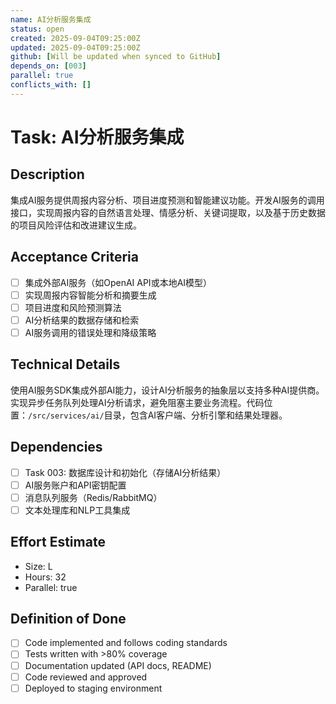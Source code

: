 ```yaml
---
name: AI分析服务集成
status: open
created: 2025-09-04T09:25:00Z
updated: 2025-09-04T09:25:00Z
github: [Will be updated when synced to GitHub]
depends_on: [003]
parallel: true
conflicts_with: []
---
```


# Task: AI分析服务集成

## Description
集成AI服务提供周报内容分析、项目进度预测和智能建议功能。开发AI服务的调用接口，实现周报内容的自然语言处理、情感分析、关键词提取，以及基于历史数据的项目风险评估和改进建议生成。

## Acceptance Criteria
- [ ] 集成外部AI服务（如OpenAI API或本地AI模型）
- [ ] 实现周报内容智能分析和摘要生成
- [ ] 项目进度和风险预测算法
- [ ] AI分析结果的数据存储和检索
- [ ] AI服务调用的错误处理和降级策略

## Technical Details
使用AI服务SDK集成外部AI能力，设计AI分析服务的抽象层以支持多种AI提供商。实现异步任务队列处理AI分析请求，避免阻塞主要业务流程。代码位置：`/src/services/ai/`目录，包含AI客户端、分析引擎和结果处理器。

## Dependencies
- [ ] Task 003: 数据库设计和初始化（存储AI分析结果）
- [ ] AI服务账户和API密钥配置
- [ ] 消息队列服务（Redis/RabbitMQ）
- [ ] 文本处理库和NLP工具集成

## Effort Estimate  
- Size: L
- Hours: 32
- Parallel: true

## Definition of Done
- [ ] Code implemented and follows coding standards
- [ ] Tests written with >80% coverage
- [ ] Documentation updated (API docs, README)
- [ ] Code reviewed and approved
- [ ] Deployed to staging environment
